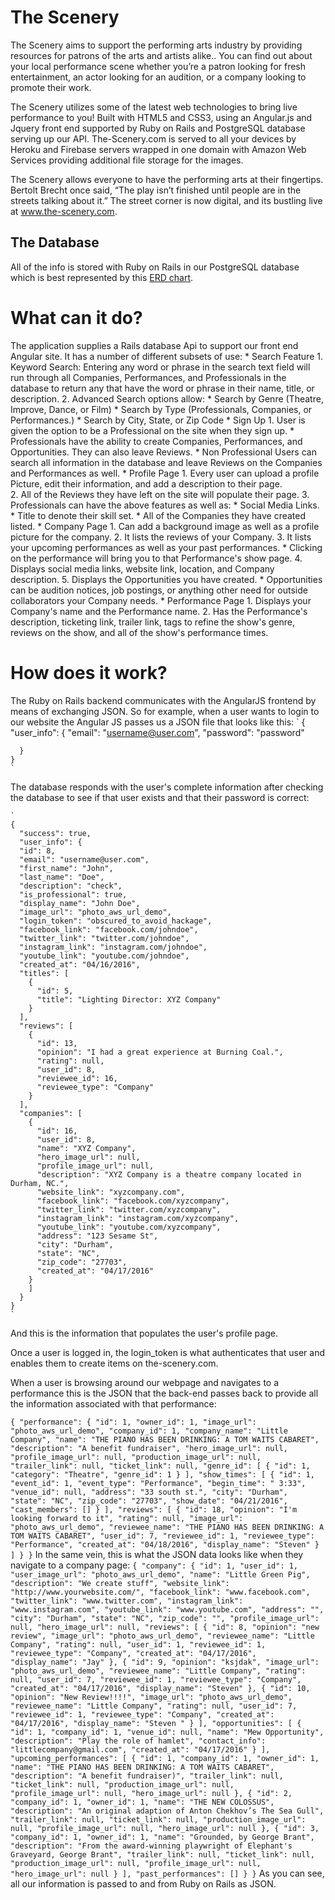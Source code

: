 # The Scenery

The Scenery aims to support the performing arts industry by providing resources for patrons of the arts and artists alike.. You can find out about your local performance scene whether you’re a patron looking for fresh entertainment, an actor looking for an audition, or a company looking to promote their work.

The Scenery utilizes some of the latest web technologies to bring live performance to you! Built with HTML5 and CSS3, using an Angular.js and Jquery front end supported by Ruby on Rails and PostgreSQL database serving up our API. The-Scenery.com is served to all your devices by Heroku and Firebase servers wrapped in one domain with Amazon Web Services providing additional file storage for the images.

The Scenery allows everyone to have the performing arts at their fingertips. Bertolt Brecht once said, “The play isn’t finished until people are in the streets talking about it.” The street corner is now digital, and its bustling live at www.the-scenery.com.

## The Database
  All of the info is stored with Ruby on Rails in our PostgreSQL database which is best represented by this [ERD chart](http://i.imgur.com/euAnYR0.jpg).

# What can it do?
  The application supplies a Rails database Api to support our front end Angular site.  It has a number of different subsets of use:
    * Search Feature
      1. Keyword Search: Entering any word or phrase in the search text field will run through all Companies,
       Performances, and Professionals in the database to return any that have the word or phrase in their name,
       title, or description.
      2. Advanced Search options allow:
        * Search by Genre (Theatre, Improve, Dance, or Film)
        * Search by Type (Professionals, Companies, or Performances.)
        * Search by City, State, or Zip Code
    * Sign Up
      1. User is given the option to be a Professional on the site when they sign up.
        * Professionals have the ability to create Companies, Performances, and Opportunities. They can also leave Reviews.
        * Non Professional Users can search all information in the database and leave Reviews on the Companies and Performances as well.
    * Profile Page
      1. Every user can upload a profile Picture, edit their information, and add a description to their page.  
      2. All of the Reviews they have left on the site will populate their page.
      3. Professionals can have the above features as well as:
        * Social Media Links.
        * Title to denote their skill set.
        * All of the Companies they have created listed.
    * Company Page
      1. Can add a background image as well as a profile picture for the company.
      2. It lists the reviews of your Company.
      3. It lists your upcoming performances as well as your past performances.
        * Clicking on the performance will bring you to that Performance's show page.
      4. Displays social media links, website link, location, and Company description.
      5. Displays the Opportunities you have created.
        * Opportunities can be audition notices, job postings, or anything other need for outside collaborators your Company needs.
    * Performance Page
      1. Displays your Company's name and the Performance name.
      2. Has the Performance's description, ticketing link, trailer link, tags to refine the show's genre, reviews on the show, and all of the show's performance times.
# How does it work?
  The Ruby on Rails backend communicates with the AngularJS frontend by means of exchanging JSON. So for example, when a user wants to login to our website the Angular JS passes us a JSON file that looks like this:
    `
    {
      "user_info": {
        "email": "username@user.com",
        "password": "password"

      }   
    }
    `
The database responds with the user's complete information after checking the database to see if that user exists and that their password is correct:

    `
    {
      "success": true,
      "user_info": {
      "id": 8,
      "email": "username@user.com",
      "first_name": "John",
      "last_name": "Doe",
      "description": "check",
      "is_professional": true,
      "display_name": "John Doe",
      "image_url": "photo_aws_url_demo",
      "login_token": "obscured_to_avoid_hackage",
      "facebook_link": "facebook.com/johndoe",
      "twitter_link": "twitter.com/johndoe",
      "instagram_link": "instagram.com/johndoe",
      "youtube_link": "youtube.com/johndoe",
      "created_at": "04/16/2016",
      "titles": [
        {
          "id": 5,
          "title": "Lighting Director: XYZ Company"
        }
      ],
      "reviews": [
        {
          "id": 13,
          "opinion": "I had a great experience at Burning Coal.",
          "rating": null,
          "user_id": 8,
          "reviewee_id": 16,
          "reviewee_type": "Company"
        }
      ],
      "companies": [
        {
          "id": 16,
          "user_id": 8,
          "name": "XYZ Company",
          "hero_image_url": null,
          "profile_image_url": null,
          "description": "XYZ Company is a theatre company located in Durham, NC.",
          "website_link": "xyzcompany.com",
          "facebook_link": "facebook.com/xyzcompany",
          "twitter_link": "twitter.com/xyzcompany",
          "instagram_link": "instagram.com/xyzcompany",
          "youtube_link": "youtube.com/xyzcompany",
          "address": "123 Sesame St",
          "city": "Durham",
          "state": "NC",
          "zip_code": "27703",
          "created_at": "04/17/2016"
        }
        ]
      }
    }
    `

And this is the information that populates the user's profile page.

Once a user is logged in, the login_token is what authenticates that user and enables them to create items on the-scenery.com.

When a user is browsing around our webpage and navigates to a performance this is the JSON that the back-end passes back to provide all the information associated with that performance:

`
{
  "performance": {
    "id": 1,
    "owner_id": 1,
    "image_url": "photo_aws_url_demo",
    "company_id": 1,
    "company_name": "Little Company",
    "name": "THE PIANO HAS BEEN DRINKING: A TOM WAITS CABARET",
    "description": "A benefit fundraiser",
    "hero_image_url": null,
    "profile_image_url": null,
    "production_image_url": null,
    "trailer_link": null,
    "ticket_link": null,
    "genre_id": [
      {
        "id": 1,
        "category": "Theatre",
        "genre_id": 1
      }
    ],
    "show_times": [
      {
        "id": 1,
        "event_id": 1,
        "event_type": "Performance",
        "begin_time": " 3:33",
        "venue_id": null,
        "address": "33 south st.",
        "city": "Durham",
        "state": "NC",
        "zip_code": "27703",
        "show_date": "04/21/2016",
        "cast_members": []
      }
    ],
    "reviews": [
      {
        "id": 18,
        "opinion": "I'm looking forward to it",
        "rating": null,
        "image_url": "photo_aws_url_demo",
        "reviewee_name": "THE PIANO HAS BEEN DRINKING: A TOM WAITS CABARET",
        "user_id": 7,
        "reviewee_id": 1,
        "reviewee_type": "Performance",
        "created_at": "04/18/2016",
        "display_name": "Steven"
      }
    ]
  }
}
`
In the same vein, this is what the JSON data looks like when they navigate to a company page:
`
{
  "company": {
    "id": 1,
    "user_id": 1,
    "user_image_url": "photo_aws_url_demo",
    "name": "Little Green Pig",
    "description": "We create stuff",
    "website_link": "http://www.yourwebsite.com/",
    "facebook_link": "www.facebook.com",
    "twitter_link": "www.twitter.com",
    "instagram_link": "www.instagram.com",
    "youtube_link": "www.youtube.com",
    "address": "",
    "city": "Durham",
    "state": "NC",
    "zip_code": "",
    "profile_image_url": null,
    "hero_image_url": null,
    "reviews": [
      {
        "id": 8,
        "opinion": "new review",
        "image_url": "photo_aws_url_demo",
        "reviewee_name": "Little Company",
        "rating": null,
        "user_id": 1,
        "reviewee_id": 1,
        "reviewee_type": "Company",
        "created_at": "04/17/2016",
        "display_name": "Jay"
      },
      {
        "id": 9,
        "opinion": "ksjdak",
        "image_url": "photo_aws_url_demo",
        "reviewee_name": "Little Company",
        "rating": null,
        "user_id": 7,
        "reviewee_id": 1,
        "reviewee_type": "Company",
        "created_at": "04/17/2016",
        "display_name": "Steven"
      },
      {
        "id": 10,
        "opinion": "New Review!!!!",
        "image_url": "photo_aws_url_demo",
        "reviewee_name": "Little Company",
        "rating": null,
        "user_id": 7,
        "reviewee_id": 1,
        "reviewee_type": "Company",
        "created_at": "04/17/2016",
        "display_name": "Steven "
      }
    ],
    "opportunities": [
      {
        "id": 1,
        "company_id": 1,
        "venue_id": null,
        "name": "Mew Opportunity",
        "description": "Play the role of hamlet",
        "contact_info": "littlecompany@gmail.com",
        "created_at": "04/17/2016"
      }
    ],
    "upcoming_performances": [
      {
        "id": 1,
        "company_id": 1,
        "owner_id": 1,
        "name": "THE PIANO HAS BEEN DRINKING: A TOM WAITS CABARET",
        "description": "A benefit fundraiser)",
        "trailer_link": null,
        "ticket_link": null,
        "production_image_url": null,
        "profile_image_url": null,
        "hero_image_url": null
      },
      {
        "id": 2,
        "company_id": 1,
        "owner_id": 1,
        "name": "THE NEW COLOSSUS",
        "description": "An original adaption of Anton Chekhov’s The Sea Gull",
        "trailer_link": null,
        "ticket_link": null,
        "production_image_url": null,
        "profile_image_url": null,
        "hero_image_url": null
      },
      {
        "id": 3,
        "company_id": 1,
        "owner_id": 1,
        "name": "Grounded, by George Brant",
        "description": "From the award-winning playwright of Elephant's Graveyard, George Brant",
        "trailer_link": null,
        "ticket_link": null,
        "production_image_url": null,
        "profile_image_url": null,
        "hero_image_url": null
      }
    ],
    "past_performances": []
  }
}
`
As you can see, all our information is passed to and from Ruby on Rails as JSON.
